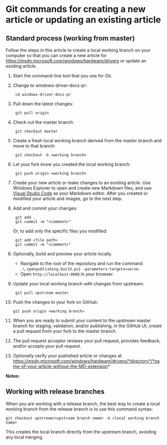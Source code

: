# Git commands for creating a new article or updating an existing article


## Standard process (working from master)
Follow the steps in this article to create a local working branch on your computer so that you can create a new article for https://msdn.microsoft.com/windows/hardware/drivers or update an existing article.

1. Start the command-line tool that you use for Git.
 <!-- **Note:** If you are working in the public repository, change windows-driver-docs-pr to windows-driver-docs in all the commands. -->
2. Change to windows-driver-docs-pr:

        cd windows-driver-docs-pr
        
3. Pull down the latest changes:

        git pull origin
        
4. Check out the master branch:

        git checkout master

5. Create a fresh local working branch derived from the master branch and move to that branch:

        git checkout -b <working branch>

6. Let your fork know you created the local working branch:

        git push origin <working branch>

7. Create your new article or make changes to an existing article. Use Windows Explorer to open and create new Markdown files, and use [Visual Studio Code](https://code.visualstudio.com/) as your Markdown editor. After you created or modified your article and images, go to the next step.
        
8. Add and commit your changes:

        git add .
        git commit –m "<comment>"

   Or, to add only the specific files you modified:

        git add <file path>
        git commit –m "<comment>"
<!--will OP build untracked files? -->

8. Optionally, build and preview your article locally.
    * Navigate to the root of the repository and run the command `.\.openpublishing.build.ps1 -parameters:targets=serve`.
    * Open `http://localhost:8080` in your browser.
    
9. Update your local working branch with changes from upstream:

        git pull upstream master

10. Push the changes to your fork on GitHub:

        git push origin <working branch>
        
12. When you are ready to submit your content to the upstream master branch for staging, validation, and/or publishing, in the GitHub UI, create a pull request from your fork to the master branch.

14. The pull request acceptor reviews your pull request, provides feedback, and/or accepts your pull request.

15. Optionally verify your published article or changes at
 https://msdn.microsoft.com/windows/hardware/drivers/*directory*/*name-of-your-article-without-the-MD-extension*

**Notes:**

## Working with release branches

When you are working with a release branch, the best way to create a local working branch from the release branch is to use this command syntax:

    git checkout upstream/<upstream branch name> -b <local working branch name>

This creates the local branch directly from the upstream branch, avoiding any local merging.
